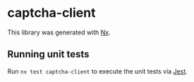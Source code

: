 # captcha-client

This library was generated with [Nx](https://nx.dev).

## Running unit tests

Run `nx test captcha-client` to execute the unit tests via [Jest](https://jestjs.io).
